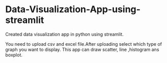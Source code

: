 # Data-Visualization-App-using-streamlit
Created data visualization app in python using streamlit. 

You need to upload csv and excel file.After uploading select which type of graph you want to display.
This app can draw scatter, line ,histogram ans boxplot.
